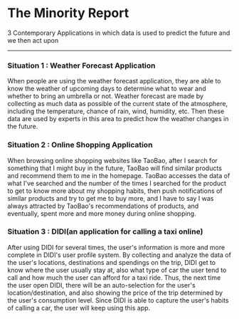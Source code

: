 # The Minority Report

3 Contemporary Applications in which data is used to predict the future and we then act upon
***

### Situation 1 : Weather Forecast Application
When people are using the weather forecast application, they are able to know the weather of upcoming days to determine what to wear and whether to bring an umbrella or not. Weather forecast are made by collecting as much data as possible of the current state of the atmosphere, including the temperature, chance of rain, wind, humidity, etc. Then these data are used by experts in this area to predict how the weather changes in the future.

### Situation 2 : Online Shopping Application
When browsing online shopping websites like TaoBao, after I search for something that I might buy in the future, TaoBao will find similar products and recommend them to me in the homepage. TaoBao accesses the data of what I've searched and the number of the times I searched for the product to get to know more about my shopping habits, then push notifications of similar products and try to get me to buy more, and I have to say I was always attracted by TaoBao's recommendations of products, and eventually, spent more and more money during online shopping.

### Situation 3 : DIDI(an application for calling a taxi online)
After using DIDI for several times, the user's information is more and more complete in DIDI's user profile system. By collecting and analyze the data of the user's locations, destinations and spendings on the trip, DIDI get to know where the user usually stay at, also what type of car the user tend to call and how much the user can afford for a taxi ride. Thus, the next time the user open DIDI, there will be an auto-selection for the user's location/destination, and also showing the price of the trip determined by the user's consumption level. Since DIDI is able to capture the user's habits of calling a car, the user will keep using this app.
